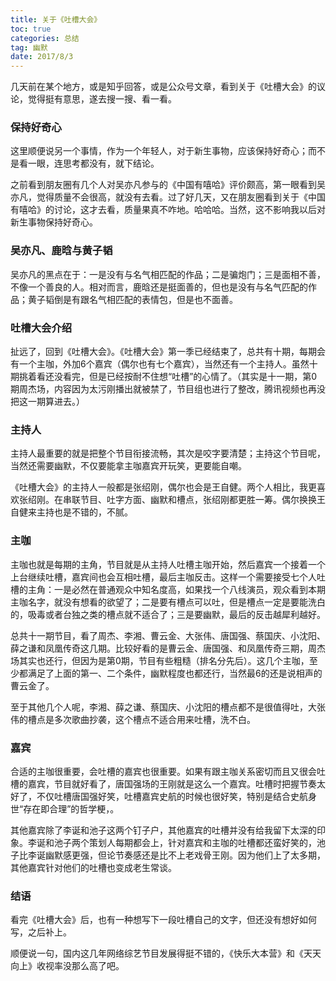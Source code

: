 ```yaml
---
title: 关于《吐槽大会》
toc: true
categories: 总结
tag: 幽默
date: 2017/8/3
---
```

几天前在某个地方，或是知乎回答，或是公众号文章，看到关于《吐槽大会》的议论，觉得挺有意思，遂去搜一搜、看一看。

<!-- more -->
### 保持好奇心
这里顺便说另一个事情，作为一个年轻人，对于新生事物，应该保持好奇心；而不是看一眼，连思考都没有，就下结论。

之前看到朋友圈有几个人对吴亦凡参与的《中国有嘻哈》评价颇高，第一眼看到吴亦凡，觉得质量不会很高，就没有去看。过了好几天，又在朋友圈看到关于《中国有嘻哈》的讨论，这才去看，质量果真不咋地。哈哈哈。当然，这不影响我以后对新生事物保持好奇心。

### 吴亦凡、鹿晗与黄子韬
吴亦凡的黑点在于：一是没有与名气相匹配的作品；二是骗炮门；三是面相不善，不像一个善良的人。相对而言，鹿晗还是挺面善的，但也是没有与名气匹配的作品；黄子韬倒是有跟名气相匹配的表情包，但是也不面善。

### 吐槽大会介绍
扯远了，回到《吐槽大会》。《吐槽大会》第一季已经结束了，总共有十期，每期会有一个主咖，外加6个嘉宾（偶尔也有七个嘉宾），当然还有一个主持人。虽然十期挑着看还没看完，但是已经按耐不住想“吐槽”的心情了。（其实是十一期，第0期周杰场，内容因为太污刚播出就被禁了，节目组也进行了整改，腾讯视频也再没把这一期算进去。）

### 主持人
主持人最重要的就是把整个节目衔接流畅，其次是咬字要清楚；主持这个节目呢，当然还需要幽默，不仅要能拿主咖嘉宾开玩笑，更要能自嘲。

《吐槽大会》的主持人一般都是张绍刚，偶尔也会是王自健。两个人相比，我更喜欢张绍刚。在串联节目、吐字方面、幽默和槽点，张绍刚都更胜一筹。偶尔换换王自健来主持也是不错的，不腻。

### 主咖
主咖也就是每期的主角，节目就是从主持人吐槽主咖开始，然后嘉宾一个接着一个上台继续吐槽，嘉宾间也会互相吐槽，最后主咖反击。这样一个需要接受七个人吐槽的主角：一是必然在普通观众中知名度高，如果找一个八线演员，观众看到本期主咖名字，就没有想看的欲望了；二是要有槽点可以吐，但是槽点一定是要能洗白的，吸毒或者台独之类的槽点就不适合了；三是要幽默，最后的反击越犀利越好。

总共十一期节目，看了周杰、李湘、曹云金、大张伟、唐国强、蔡国庆、小沈阳、薛之谦和凤凰传奇这几期。比较好看的是曹云金、唐国强、和凤凰传奇三期，周杰场其实也还行，但因为是第0期，节目有些粗糙（排名分先后）。这几个主咖，至少都满足了上面的第一、二个条件，幽默程度也都还行，当然最6的还是说相声的曹云金了。

至于其他几个人呢，李湘、薛之谦、蔡国庆、小沈阳的槽点都不是很值得吐，大张伟的槽点是多次歌曲抄袭，这个槽点不适合用来吐槽，洗不白。

### 嘉宾
合适的主咖很重要，会吐槽的嘉宾也很重要。如果有跟主咖关系密切而且又很会吐槽的嘉宾，节目就好看了，唐国强场的王刚就是这么一个嘉宾。吐槽时把握节奏太好了，不仅吐槽唐国强好笑，吐槽嘉宾史航的时候也很好笑，特别是结合史航身世“存在即合理”的哲学梗，。

其他嘉宾除了李诞和池子这两个钉子户，其他嘉宾的吐槽并没有给我留下太深的印象。李诞和池子两个策划人每期都会上，针对嘉宾和主咖的吐槽都还蛮好笑的，池子比李诞幽默感更强，但论节奏感还是比不上老戏骨王刚。因为他们上了太多期，其他嘉宾针对他们的吐槽也变成老生常谈。


### 结语
看完《吐槽大会》后，也有一种想写下一段吐槽自己的文字，但还没有想好如何写，之后补上。

顺便说一句，国内这几年网络综艺节目发展得挺不错的，《快乐大本营》和《天天向上》收视率没那么高了吧。